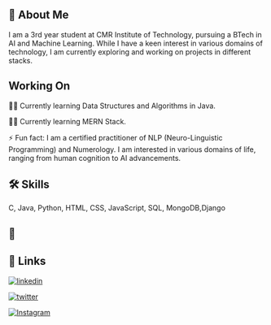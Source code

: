 ## 🚀 About Me
I am a 3rd year student at CMR Institute of Technology, pursuing a BTech in AI and Machine Learning. While I have a keen interest in various domains of technology, I am currently exploring and working on projects in different stacks.

## Working On
👩‍💻 Currently learning Data Structures and Algorithms in Java.

👩‍💻 Currently learning MERN Stack.

⚡️ Fun fact: I am a certified practitioner of NLP (Neuro-Linguistic Programming) and Numerology. I am interested in various domains of life, ranging from human cognition to AI advancements.

## 🛠 Skills
C, Java, Python, HTML, CSS, JavaScript, SQL, MongoDB,Django

## 🔗
## 🔗 Links
[![linkedin](https://img.shields.io/badge/linkedin-0A66C2?style=for-the-badge&logo=linkedin&logoColor=white)](https://www.linkedin.com/in/anup-dangi/)


[![twitter](https://img.shields.io/badge/twitter-1DA1F2?style=for-the-badge&logo=twitter&logoColor=white)](https://x.com/AnupDangi369)

[![Instagram](https://img.shields.io/badge/Instagram-%23E4405F.svg?style=for-the-badge&logo=Instagram&logoColor=white)](https://www.instagram.com/anupdangi11/)

